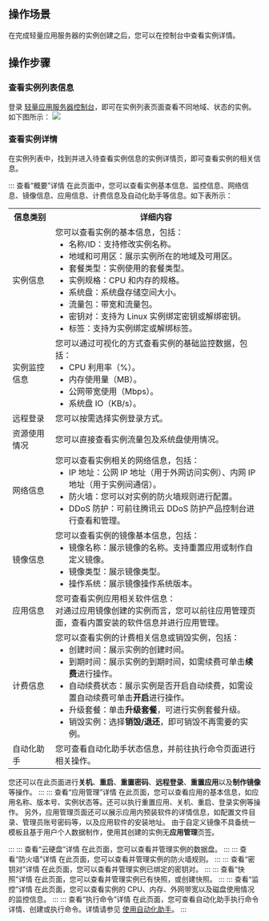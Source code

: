 ## 操作场景
在完成轻量应用服务器的实例创建之后，您可以在控制台中查看实例详情。

## 操作步骤
### 查看实例列表信息
登录 [轻量应用服务器控制台](https://console.cloud.tencent.com/lighthouse/instance/index)，即可在实例列表页面查看不同地域、状态的实例。如下图所示：
![](https://main.qcloudimg.com/raw/13e1e95e414d58c936547e31f58d1be5.png)


### 查看实例详情
 在实例列表中，找到并进入待查看实例信息的实例详情页，即可查看实例的相关信息。


<dx-accordion>
::: 查看“概要”详情
在此页面中，您可以查看实例基本信息、监控信息、网络信息、镜像信息、应用信息、计费信息及自动化助手等信息。如下表所示：
<table>
	<tr><th width="17%">信息类别</th><th>详细内容</th></tr>
	<tr><td>实例信息</td>
	<td>您可以查看实例的基本信息，包括：<ul  style="margin: 0;">
	<li>名称/ID：支持修改实例名称。</li>
	<li>地域和可用区：展示实例所在的地域及可用区。</li>
	<li>套餐类型：实例使用的套餐类型。</li>
	<li>实例规格：CPU 和内存的规格。</li>
	<li>系统盘：系统盘存储空间大小。</li>
	<li>流量包：带宽和流量包。</li>
	<li>密钥对：支持为 Linux 实例绑定密钥或解绑密钥。</li>
	<li>标签：支持为实例绑定或解绑标签。</li>
	</ul>
	</td></tr>
	<tr><td>实例监控信息</td>
	<td>您可以通过可视化的方式查看实例的基础监控数据，包括：<ul  style="margin: 0;">
	<li>CPU 利用率（%）。</li>
	<li>内存使用量（MB）。</li>
	<li>公网带宽使用（Mbps）。</li>
	<li>系统盘 IO（KB/s）。</li>
  </ul></td></tr>
	<tr><td>远程登录</td>
	<td>您可以按需选择实例登录方式。</td></tr>
	<tr><td>资源使用情况</td>
	<td>您可以直接查看实例流量包及系统盘使用情况。</td></tr>	
	<tr><td>网络信息</td>
	<td>您可以查看实例相关的网络信息，包括：<ul  style="margin: 0;">
	<li>IP 地址：公网 IP 地址（用于外网访问实例）、内网 IP 地址（用于实例间通信）。</li>
	<li>防火墙：您可以对实例的防火墙规则进行配置。</li>
	<li>DDoS 防护：可前往腾讯云 DDoS 防护产品控制台进行查看和管理。</li>
	</ul></td></tr>
	<tr><td>镜像信息</td>
	<td>您可以查看实例的镜像基本信息，包括：<ul  style="margin: 0;">
	<li>镜像名称：展示镜像的名称。支持重置应用或制作自定义镜像。</li>
	<li>镜像类型：展示镜像类型。</li>
	<li>操作系统：展示镜像操作系统版本。</li>
	</ul>
	</td>
	</tr>
	<tr>
	<td>应用信息</td>
	<td>您可查看实例应用相关软件信息：<br>
对通过应用镜像创建的实例而言，您可以前往应用管理页面，查看内置安装的软件信息并进行应用管理。
	</td></tr>
	<tr><td>计费信息</td>
	<td>您可以查看实例的计费相关信息或销毁实例，包括：<ul  style="margin: 0;">
	<li>创建时间：展示实例的创建时间。</li>
	<li>到期时间：展示实例的到期时间，如需续费可单击<b>续费</b>进行操作。</li>
	<li>自动续费状态：展示实例是否开启自动续费，如需设置自动续费可单击<b>开启</b>进行操作。</li>
	<li>升级套餐：单击<b>升级套餐</b>，可进行实例套餐升级。</li>
	<li>销毁实例：选择<b>销毁/退还</b>，即可销毁不再需要的实例。</li>
	</ul></td></tr>
	<tr>
	<td>自动化助手</td>
	<td>您可查看自动化助手状态信息，并前往执行命令页面进行相关操作。
	</td></tr>
</table>
	您还可以在此页面进行<b>关机</b>、<b>重启</b>、<b>重置密码</b>、<b>远程登录</b>、<b>重置应用</b>以及<b>制作镜像</b>等操作。
:::
::: 查看“应用管理”详情
在此页面，您可以查看应用的基本信息，如应用名称、版本号、实例状态等。还可以执行重置应用、关机、重启、登录实例等操作。
另外，应用管理页面还可以展示应用内预装软件的详情信息，如配置文件目录、管理员账号密码等，以及应用软件的安装地址。

<dx-alert infotype="explain" title="">
由于自定义镜像不具备统一模板且基于用户个人数据制作，使用其创建的实例无<b>应用管理</b>页签。
</dx-alert>

:::
::: 查看“云硬盘”详情
在此页面，您可以查看并管理实例的数据盘。
:::
::: 查看“防火墙”详情
在此页面，您可以查看并管理实例的防火墙规则。
:::
::: 查看“密钥对”详情
在此页面，您可以查看并管理实例已绑定的密钥对。
:::
::: 查看“快照”详情
在此页面，您可以查看并管理实例已有快照，或创建快照。
:::
::: 查看“监控”详情
在此页面，您可以查看实例的 CPU、内存、外网带宽以及磁盘使用情况的监控信息。
:::
::: 查看“执行命令”详情
在此页面，您可查看自动化助手执行命令详情、创建或执行命令。详情请参见 [使用自动化助手](https://cloud.tencent.com/document/product/1207/52631)。
:::
</dx-accordion>




